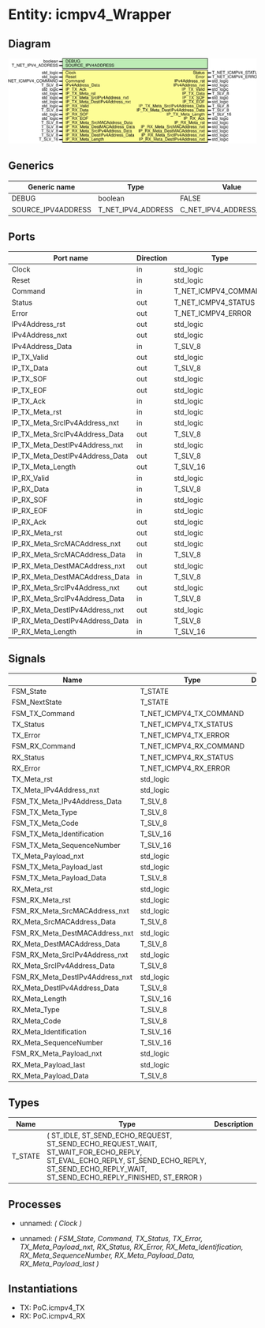 # Entity: icmpv4_Wrapper
## Diagram
![Diagram](icmpv4_Wrapper.svg "Diagram")
## Generics
| Generic name       | Type               | Value                    | Description |
| ------------------ | ------------------ | ------------------------ | ----------- |
| DEBUG              | boolean            | FALSE                    |             |
| SOURCE_IPV4ADDRESS | T_NET_IPV4_ADDRESS | C_NET_IPV4_ADDRESS_EMPTY |             |
## Ports
| Port name                       | Direction | Type                 | Description |
| ------------------------------- | --------- | -------------------- | ----------- |
| Clock                           | in        | std_logic            |             |
| Reset                           | in        | std_logic            |             |
| Command                         | in        | T_NET_ICMPV4_COMMAND |             |
| Status                          | out       | T_NET_ICMPV4_STATUS  |             |
| Error                           | out       | T_NET_ICMPV4_ERROR   |             |
| IPv4Address_rst                 | out       | std_logic            |             |
| IPv4Address_nxt                 | out       | std_logic            |             |
| IPv4Address_Data                | in        | T_SLV_8              |             |
| IP_TX_Valid                     | out       | std_logic            |             |
| IP_TX_Data                      | out       | T_SLV_8              |             |
| IP_TX_SOF                       | out       | std_logic            |             |
| IP_TX_EOF                       | out       | std_logic            |             |
| IP_TX_Ack                       | in        | std_logic            |             |
| IP_TX_Meta_rst                  | in        | std_logic            |             |
| IP_TX_Meta_SrcIPv4Address_nxt   | in        | std_logic            |             |
| IP_TX_Meta_SrcIPv4Address_Data  | out       | T_SLV_8              |             |
| IP_TX_Meta_DestIPv4Address_nxt  | in        | std_logic            |             |
| IP_TX_Meta_DestIPv4Address_Data | out       | T_SLV_8              |             |
| IP_TX_Meta_Length               | out       | T_SLV_16             |             |
| IP_RX_Valid                     | in        | std_logic            |             |
| IP_RX_Data                      | in        | T_SLV_8              |             |
| IP_RX_SOF                       | in        | std_logic            |             |
| IP_RX_EOF                       | in        | std_logic            |             |
| IP_RX_Ack                       | out       | std_logic            |             |
| IP_RX_Meta_rst                  | out       | std_logic            |             |
| IP_RX_Meta_SrcMACAddress_nxt    | out       | std_logic            |             |
| IP_RX_Meta_SrcMACAddress_Data   | in        | T_SLV_8              |             |
| IP_RX_Meta_DestMACAddress_nxt   | out       | std_logic            |             |
| IP_RX_Meta_DestMACAddress_Data  | in        | T_SLV_8              |             |
| IP_RX_Meta_SrcIPv4Address_nxt   | out       | std_logic            |             |
| IP_RX_Meta_SrcIPv4Address_Data  | in        | T_SLV_8              |             |
| IP_RX_Meta_DestIPv4Address_nxt  | out       | std_logic            |             |
| IP_RX_Meta_DestIPv4Address_Data | in        | T_SLV_8              |             |
| IP_RX_Meta_Length               | in        | T_SLV_16             |             |
## Signals
| Name                            | Type                    | Description |
| ------------------------------- | ----------------------- | ----------- |
| FSM_State                       | T_STATE                 |             |
| FSM_NextState                   | T_STATE                 |             |
| FSM_TX_Command                  | T_NET_ICMPV4_TX_COMMAND |             |
| TX_Status                       | T_NET_ICMPV4_TX_STATUS  |             |
| TX_Error                        | T_NET_ICMPV4_TX_ERROR   |             |
| FSM_RX_Command                  | T_NET_ICMPV4_RX_COMMAND |             |
| RX_Status                       | T_NET_ICMPV4_RX_STATUS  |             |
| RX_Error                        | T_NET_ICMPV4_RX_ERROR   |             |
| TX_Meta_rst                     | std_logic               |             |
| TX_Meta_IPv4Address_nxt         | std_logic               |             |
| FSM_TX_Meta_IPv4Address_Data    | T_SLV_8                 |             |
| FSM_TX_Meta_Type                | T_SLV_8                 |             |
| FSM_TX_Meta_Code                | T_SLV_8                 |             |
| FSM_TX_Meta_Identification      | T_SLV_16                |             |
| FSM_TX_Meta_SequenceNumber      | T_SLV_16                |             |
| TX_Meta_Payload_nxt             | std_logic               |             |
| FSM_TX_Meta_Payload_last        | std_logic               |             |
| FSM_TX_Meta_Payload_Data        | T_SLV_8                 |             |
| RX_Meta_rst                     | std_logic               |             |
| FSM_RX_Meta_rst                 | std_logic               |             |
| FSM_RX_Meta_SrcMACAddress_nxt   | std_logic               |             |
| RX_Meta_SrcMACAddress_Data      | T_SLV_8                 |             |
| FSM_RX_Meta_DestMACAddress_nxt  | std_logic               |             |
| RX_Meta_DestMACAddress_Data     | T_SLV_8                 |             |
| FSM_RX_Meta_SrcIPv4Address_nxt  | std_logic               |             |
| RX_Meta_SrcIPv4Address_Data     | T_SLV_8                 |             |
| FSM_RX_Meta_DestIPv4Address_nxt | std_logic               |             |
| RX_Meta_DestIPv4Address_Data    | T_SLV_8                 |             |
| RX_Meta_Length                  | T_SLV_16                |             |
| RX_Meta_Type                    | T_SLV_8                 |             |
| RX_Meta_Code                    | T_SLV_8                 |             |
| RX_Meta_Identification          | T_SLV_16                |             |
| RX_Meta_SequenceNumber          | T_SLV_16                |             |
| FSM_RX_Meta_Payload_nxt         | std_logic               |             |
| RX_Meta_Payload_last            | std_logic               |             |
| RX_Meta_Payload_Data            | T_SLV_8                 |             |
## Types
| Name    | Type                                                                                                                                                                                                                        | Description |
| ------- | --------------------------------------------------------------------------------------------------------------------------------------------------------------------------------------------------------------------------- | ----------- |
| T_STATE | ( 		ST_IDLE, 			ST_SEND_ECHO_REQUEST, 				ST_SEND_ECHO_REQUEST_WAIT, 				ST_WAIT_FOR_ECHO_REPLY, 				ST_EVAL_ECHO_REPLY, 			ST_SEND_ECHO_REPLY, 				ST_SEND_ECHO_REPLY_WAIT, 				ST_SEND_ECHO_REPLY_FINISHED, 		ST_ERROR 	) |             |
## Processes
- unnamed: _( Clock )_

- unnamed: _( FSM_State,
					Command,
					TX_Status, TX_Error, TX_Meta_Payload_nxt,
					RX_Status, RX_Error, RX_Meta_Identification, RX_Meta_SequenceNumber, RX_Meta_Payload_Data, RX_Meta_Payload_last )_

## Instantiations
- TX: PoC.icmpv4_TX
- RX: PoC.icmpv4_RX
